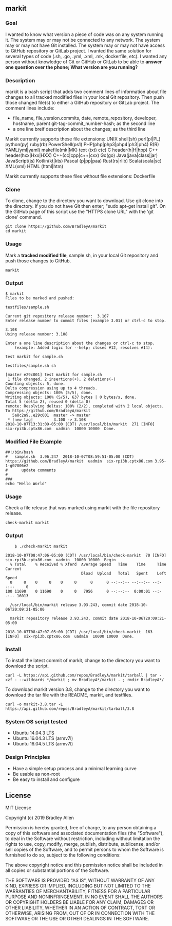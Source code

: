## markit

### Goal
I wanted to know what version a piece of code was on any system running it. The system may or may not be connected to any network. The system may or may not have Git installed. The system may or may not have access to GitHub repository or GitLab project. I wanted the same solution for several types of code (.sh, .go, .yml, .xml, .mk, dockerfile, etc). I wanted any person without knowledge of Git or GitHub or GitLab to be able to **answer one question over the phone; What version are you running?**

### Description
markit is a bash script that adds two comment lines of information about file changes to all tracked modified files in your local Git repository.  Then push those changed file(s) to either a GitHub repository or GitLab project.  The comment lines include:
 * file_name, file_version.commits, date, remote_repository, developer, hostname, parent git-tag-commit_number-hash; as the second line
 * a one line breif description about the changes; as the third line
 
Markit currently supports these file extensions: UNIX shell(sh) perl(pl|PL) python(py) ruby(rb) PowerShell(ps1) PHP(php|php3|php4|ph3|ph4) R(R) YAML(yml|yaml) makefile(mk|MK) text (txt) c(c) C header(h|H|hpp) C++ header(hxx|Hxx|HXX) C++(cc|cpp|c++|cxx) Go(go) Java(java|class|jar) JavaScript(js) Kotlin(kt|kts) Pascal (p|pp|paa) Rust(rs|rlib) Scala(scala|sc) XML(xml) HTML (html|htm)

Markit currently supports these files without file extensions: Dockerfile

### Clone
To clone, change to the directory you want to download. Use git clone into the directory. If you do not have Git then enter; "sudo apt-get install git". On the GitHub page of this script use the "HTTPS clone URL" with the 'git clone' command.

    git clone https://github.com/BradleyA/markit
    cd markit

### Usage
Mark a **tracked modified file**, sample.sh, in your local Git repository and push those changes to GitHub.

    markit 

### Output
    $ markit
    Files to be marked and pushed:

    testfiles/sample.sh

    Current git repository release number:  3.107
    Enter release number to commit files (example 3.01) or ctrl-c to stop.

    3.108
    Using release number: 3.108

    Enter a one line description about the changes or ctrl-c to stop.
        (example: Added logic for --help; closes #12, resolves #14):

    test markit for sample.sh

    testfiles/sample.sh sh

    [master e29c001] test markit for sample.sh
     1 file changed, 2 insertions(+), 2 deletions(-)
    Counting objects: 5, done.
    Delta compression using up to 4 threads.
    Compressing objects: 100% (5/5), done.
    Writing objects: 100% (5/5), 637 bytes | 0 bytes/s, done.
    Total 5 (delta 2), reused 0 (delta 0)
    remote: Resolving deltas: 100% (2/2), completed with 2 local objects.
    To https://github.com/BradleyA/markit
       5a8c2a9..e29c001  master -> master
     * [new tag]         3.108 -> 3.108
    2018-10-07T13:31:09-05:00 (CDT) /usr/local/bin/markit  271 [INFO]  six-rpi3b.cptx86.com  uadmin  10000 10000  Done.

### Modified File Example
    ##!/bin/bash
    # 	sample.sh  3.96.247  2018-10-07T08:59:51-05:00 (CDT)  https://github.com/BradleyA/markit  uadmin  six-rpi3b.cptx86.com 3.95-1-g07806e2  
    # 	   update comments 
    #
    ###
    echo "Hello World"

### Usage
Check a file release that was marked using markit with the file repository release.

    check-markit markit 

### Output
        $ ./check-markit markit
    
    2018-10-07T08:47:06-05:00 (CDT) /usr/local/bin/check-markit  70 [INFO]  six-rpi3b.cptx86.com  uadmin  10000 10000  Begin
      % Total    % Received % Xferd  Average Speed   Time    Time     Time  Current
                                     Dload  Upload   Total   Spent    Left  Speed
      0     0    0     0    0     0      0      0 --:--:-- --:--:-- --:--:--     0
    100 11690    0 11690    0     0   7956      0 --:--:--  0:00:01 --:--:-- 16013

      /usr/local/bin/markit release 3.93.243, commit date 2018-10-06T20:09:21-05:00

      markit repository release 3.93.243, commit date 2018-10-06T20:09:21-05:00

    2018-10-07T08:47:07-05:00 (CDT) /usr/local/bin/check-markit  163 [INFO]  six-rpi3b.cptx86.com  uadmin  10000 10000  Done.
        
### Install
To install the latest commit of markit, change to the directory you want to download the script.

    curl -L https://api.github.com/repos/BradleyA/markit/tarball | tar -xzf - --wildcards */markit ; mv BradleyA*/markit . ; rmdir BradleyA*/

To download markit version 3.8, change to the directory you want to download the tar file with the README, markit, and testfiles.  

    curl -o markit-3.8.tar -L https://api.github.com/repos/BradleyA/markit/tarball/3.8
    
### System OS script tested
 * Ubuntu 14.04.3 LTS
 * Ubuntu 16.04.3 LTS (armv7l)
 * Ubuntu 16.04.5 LTS (armv7l)

### Design Principles
 * Have a simple setup process and a minimal learning curve
 * Be usable as non-root
 * Be easy to install and configure

## License
MIT License

Copyright (c) 2019  Bradley Allen

Permission is hereby granted, free of charge, to any person obtaining a copy of this software and associated documentation files (the "Software"), to deal in the Software without restriction, including without limitation the rights to use, copy, modify, merge, publish, distribute, sublicense, and/or sell copies of the Software, and to permit persons to whom the Software is furnished to do so, subject to the following conditions:

The above copyright notice and this permission notice shall be included in all copies or substantial portions of the Software.

THE SOFTWARE IS PROVIDED "AS IS", WITHOUT WARRANTY OF ANY KIND, EXPRESS OR IMPLIED, INCLUDING BUT NOT LIMITED TO THE WARRANTIES OF MERCHANTABILITY, FITNESS FOR A PARTICULAR PURPOSE AND NONINFRINGEMENT. IN NO EVENT SHALL THE AUTHORS OR COPYRIGHT HOLDERS BE LIABLE FOR ANY CLAIM, DAMAGES OR OTHER LIABILITY, WHETHER IN AN ACTION OF CONTRACT, TORT OR OTHERWISE, ARISING FROM, OUT OF OR IN CONNECTION WITH THE SOFTWARE OR THE USE OR OTHER DEALINGS IN THE SOFTWARE.
